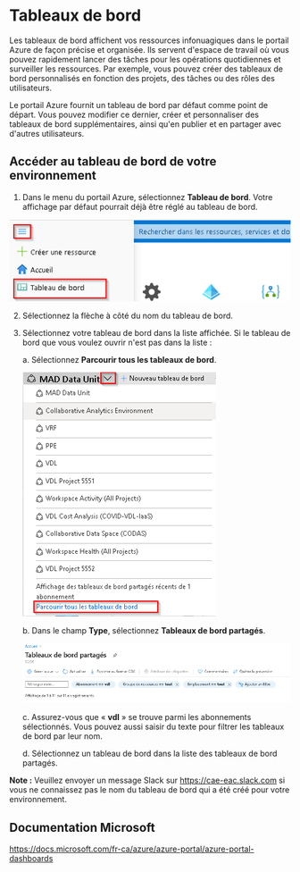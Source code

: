 # Tableaux de bord

Les tableaux de bord affichent vos ressources infonuagiques dans le portail Azure de façon précise et organisée. Ils servent d'espace de
travail où vous pouvez rapidement lancer des tâches pour les opérations quotidiennes et surveiller les ressources. Par exemple, vous pouvez
créer des tableaux de bord personnalisés en fonction des projets, des tâches ou des rôles des utilisateurs.

Le portail Azure fournit un tableau de bord par défaut comme point de départ. Vous pouvez modifier ce dernier, créer et personnaliser des
tableaux de bord supplémentaires, ainsi qu'en publier et en partager avec d'autres utilisateurs.

## Accéder au tableau de bord de votre environnement

1.  Dans le menu du portail Azure, sélectionnez **Tableau de bord**. Votre affichage par défaut pourrait déjà être réglé au tableau de bord.

![Accès au tableau de bord](images/AccessDasboard.png)

2.  Sélectionnez la flèche à côté du nom du tableau de bord.

3.  Sélectionnez votre tableau de bord dans la liste affichée. Si le tableau de bord que vous voulez ouvrir n'est pas dans la liste :

    a.  Sélectionnez **Parcourir tous les tableaux de bord**.

       ![Browse Dashboards](images/DashboardBrowse.png)

    b.  Dans le champ **Type**, sélectionnez **Tableaux de bord partagés**.

       ![Browse All Dashboards](images/DashboardBrowseAll.png)  

    c.  Assurez-vous que « **vdl** » se trouve parmi les abonnements sélectionnés. Vous pouvez aussi saisir du texte pour filtrer les tableaux de bord par leur nom.

    d.  Sélectionnez un tableau de bord dans la liste des tableaux de bord partagés.

**Note :** Veuillez envoyer un message Slack sur https://cae-eac.slack.com si vous ne connaissez pas le nom du tableau de  bord qui a été créé pour votre environnement.

## Documentation Microsoft
https://docs.microsoft.com/fr-ca/azure/azure-portal/azure-portal-dashboards
